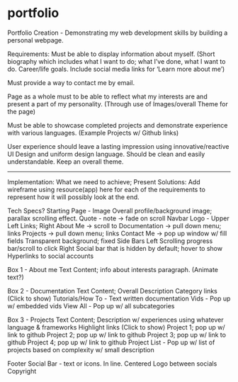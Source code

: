 # portfolio
Portfolio Creation - Demonstrating my web development skills by building a personal webpage.

Requirements:
Must be able to display information about myself. (Short biography which includes what I want to do; what I’ve done, what I want to do. Career/life goals. Include social media links for ‘Learn more about me’)

Must provide a way to contact me by email.

Page as a whole must to be able to reflect what my interests are and present a part of my personality. (Through use of Images/overall Theme for the page)

Must be able to showcase completed projects and demonstrate experience with various languages. (Example Projects w/ Github links)

User experience should leave a lasting impression using innovative/reactive UI Design and uniform design language. Should be clean and easily understandable. Keep an overall theme. 

-----------
Implementation: What we need to achieve; Present Solutions: 
Add wireframe using resource(app) here for each of the requirements to represent how it will possibly look at the end. 


Tech Specs?
Starting Page - Image
  Overall profile/background image; parallax scrolling effect. 
  Quote - note -> fade on scroll 
  Navbar 
    Logo - Upper Left 
      Links; Right
        About Me -> scroll to 
        Documentation -> pull down menu; links
        Projects -> pull down menu; links
        Contact Me -> pop up window w/ fill fields
        Transparent background; fixed
    Side Bars
      Left
        Scrolling progress bar/scroll to click 
      Right
        Social bar that is hidden by default; hover to show
        Hyperlinks to social accounts

Box 1 - About me
  Text Content; info about interests paragraph. (Animate text?) 

Box 2 - Documentation
  Text Content; Overall Description
  Category links (Click to show)
    Tutorials/How To - Text written documentation 
    Vids - Pop up w/ embedded vids 
    View All - Pop up w/ all subcategories 

Box 3 - Projects
  Text Content; Description w/ experiences using whatever language & frameworks
  Highlight links (Click to show)
    Project 1; pop up w/ link to github
    Project 2; pop up w/ link to github
    Project 3; pop up w/ link to github
    Project 4; pop up w/ link to github
    Project List - Pop up w/ list of projects based on complexity  w/ small description

Footer
  Social Bar - text or icons. In line. 
  Centered Logo between socials
  Copyright
